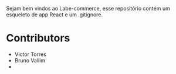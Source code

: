Sejam bem vindos ao Labe-commerce, esse repositório contém um esqueleto de app React e um .gitignore.

# Contributors

- Victor Torres
- Bruno Vallim
-
